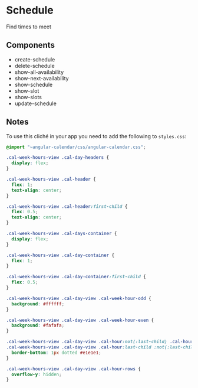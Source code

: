 # Schedule

Find times to meet

## Components

- create-schedule
- delete-schedule
- show-all-availability
- show-next-availability
- show-schedule
- show-slot
- show-slots
- update-schedule

## Notes

To use this cliché in your app you need to add the following
to `styles.css`:

```css
@import "~angular-calendar/css/angular-calendar.css";

.cal-week-hours-view .cal-day-headers {
  display: flex;
}

.cal-week-hours-view .cal-header {
  flex: 1;
  text-align: center;
}

.cal-week-hours-view .cal-header:first-child {
  flex: 0.5;
  text-align: center;
}

.cal-week-hours-view .cal-days-container {
  display: flex;
}

.cal-week-hours-view .cal-day-container {
  flex: 1;
}

.cal-week-hours-view .cal-day-container:first-child {
  flex: 0.5;
}

.cal-week-hours-view .cal-day-view .cal-week-hour-odd {
  background: #ffffff;
}

.cal-week-hours-view .cal-day-view .cal-week-hour-even {
  background: #fafafa;
}

.cal-week-hours-view .cal-day-view .cal-hour:not(:last-child) .cal-hour-segment,
.cal-week-hours-view .cal-day-view .cal-hour:last-child :not(:last-child) .cal-hour-segment {
  border-bottom: 1px dotted #e1e1e1;
}

.cal-week-hours-view .cal-day-view .cal-hour-rows {
  overflow-y: hidden;
}
```

